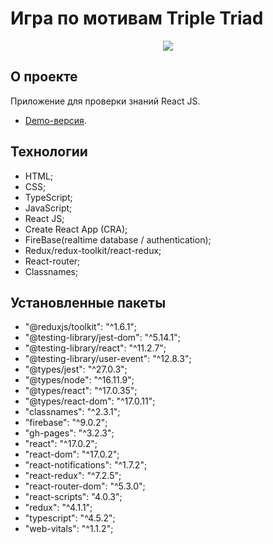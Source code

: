 # Игра по мотивам Triple Triad

<p align="center"><img src="https://github.com/AndreyKhaylov/card-game/blob/master/src/asserts/jpg/%D0%BB%D0%BE%D0%B3%D0%BE.jpg" max-width="800"></p>

## О проекте

  Приложение для проверки знаний React JS.

- [Demo-версия](https://andreykhaylov.github.io/card-game/).

## Технологии

- HTML;
- CSS;
- TypeScript;
- JavaScript;
- React JS;
- Create React App (CRA);
- FireBase(realtime database / authentication);
- Redux/redux-toolkit/react-redux;
- React-router;
- Classnames;

## Установленные пакеты

  - "@reduxjs/toolkit": "^1.6.1";
  - "@testing-library/jest-dom": "^5.14.1";
  - "@testing-library/react": "^11.2.7";
  - "@testing-library/user-event": "^12.8.3";
  - "@types/jest": "^27.0.3";
  - "@types/node": "^16.11.9";
  - "@types/react": "^17.0.35";
  - "@types/react-dom": "^17.0.11";
  - "classnames": "^2.3.1";
  - "firebase": "^9.0.2";
  - "gh-pages": "^3.2.3";
  - "react": "^17.0.2";
  - "react-dom": "^17.0.2";
  - "react-notifications": "^1.7.2";
  - "react-redux": "^7.2.5";
  - "react-router-dom": "^5.3.0";
  - "react-scripts": "4.0.3";
  - "redux": "^4.1.1";
  - "typescript": "^4.5.2";
  - "web-vitals": "^1.1.2";
